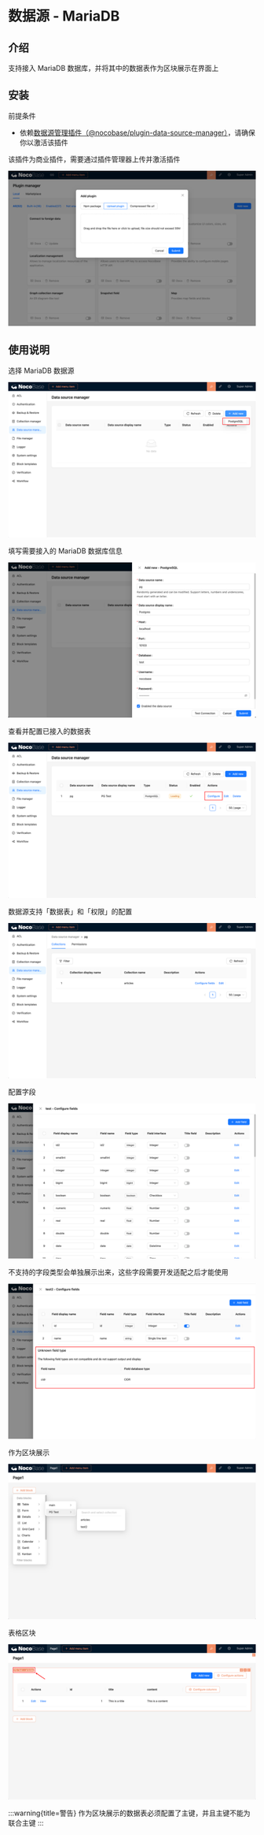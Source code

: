 # 数据源 - MariaDB

## 介绍

支持接入 MariaDB 数据库，并将其中的数据表作为区块展示在界面上

## 安装

前提条件

- 依赖[数据源管理插件（@nocobase/plugin-data-source-manager）](/plugins/data-source-manager)，请确保你以激活该插件

该插件为商业插件，需要通过插件管理器上传并激活插件

![Alt text](./image.png)

## 使用说明

选择 MariaDB 数据源

![Alt text](./image-2.png)

填写需要接入的 MariaDB 数据库信息

![Alt text](./image-1.png)

查看并配置已接入的数据表

![Alt text](./image-3.png)

数据源支持「数据表」和「权限」的配置

![Alt text](./image-4.png)

配置字段

![Alt text](./image-6.png)

不支持的字段类型会单独展示出来，这些字段需要开发适配之后才能使用

![Alt text](./image-7.png)

作为区块展示

![Alt text](./image-8.png)

表格区块

![Alt text](./image-10.png)

:::warning{title=警告}
作为区块展示的数据表必须配置了主键，并且主键不能为联合主键
:::